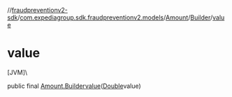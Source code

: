 //[fraudpreventionv2-sdk](../../../../index.md)/[com.expediagroup.sdk.fraudpreventionv2.models](../../index.md)/[Amount](../index.md)/[Builder](index.md)/[value](value.md)

# value

[JVM]\

public final [Amount.Builder](index.md)[value](value.md)([Double](https://docs.oracle.com/javase/8/docs/api/java/lang/Double.html)value)
